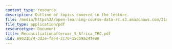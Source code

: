 ```yaml
---
content_type: resource
description: Outline of topics covered in the lecture.
file: /media/https%3A/open-learning-course-data-rc.s3.amazonaws.com/21a-217-anthropology-of-war-and-peace-fall-2004/e9021b743d2efae42c7015db9a24fe00_Reconciliationafterwar_S_Africa_TRC.pdf
file_type: application/pdf
resourcetype: Document
title: Reconciliationafterwar_S_Africa_TRC.pdf
uid: e9021b74-3d2e-fae4-2c70-15db9a24fe00
---
```

